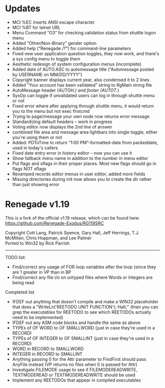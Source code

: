 Updates
=======

- MCI %EC inserts ANSI escape character
- MCI %BT for telnet URL
- Menu Command “O3” for checking validation status from shuttle logon menu
- Added “Other/Non-Binary” gender option
- Added help (“Renegade /?”) for command-line parameters 
- Fixed new user application question toggles, they now work, and there's a sys config menu to toggle them
- Aesthetic redesign of system configuration menus (incomplete)
- Added date of AUTO.ASC to automessage title (“Automessage posted by USERNAME on MM/DD/YYYY”)
- Copyright banner displays current year, also condensed it to 2 lines
- Added "Your account has been validated" string to RgMain string file
- AutoMessage header (AUTOH.*) and footer (AUTOT.*)
- SysOp can toggle if unvalidated users can log in through shuttle menu or not
- Fixed error where after applying through shuttle menu, it would return you to the menu but not exec firstcmd
- Trying to page/message your own node now returns error message
- Standardizing default headers – work in progress
- Voting editor now displays the 2nd line of answer
- combined file area and message area lightbars into single toggle, either you're using them or not
- Added: PDToTime to return “1:00 PM”-formatted-date from packeddate, used in today's callers
- Fixed date entry error in history editor – now you can use  it
- Show  fallback menu name in addition to the number in menu editor
- Put flags and sflags in their proper places. Most new flags should go in flags NOT sflags
- Revamped records editor menus in user editor, added more fields
- Missing directories during init now allows you to create the dir rather than just showing error

Renegade v1.19
==============

This is a fork of the official v1.19 release, which can be found here: https://github.com/Renegade-Exodus/RG119SRC<br />

Copyright Cott Lang, Patrick Spence, Gary Hall, Jeff Herrings, T.J. McMillen, Chris Hoppman, and Lee Palmer<br />
Ported to Win32 by Rick Parrish<br />

<hr />

TODO list:<br />
<ul>
  <li>Find/correct any usage of FOR loop variables after the loop (since they are 1 greater in VP than in BP</li>
  <li>Find/correct any file i/o on untyped files where Words or Integers are being read</li>
</ul>

Completed list<br />
<ul>
  <li>IFDEF out anything that doesn't compile and make a WIN32 placeholder that does a "WriteLn('REETODO UNIT FUNCTION'); Halt;" (then you can grep the executables for REETODO to see which REETODOs actually need to be implemented)</li>
  <li>IFDEF out any ASM code blocks and handle the same as above</li>
  <li>TYPEs of OF WORD to OF SMALLWORD (just in case they're used in a RECORD)</li>
  <li>TYPEs of OF INTEGER to OF SMALLINT (just in case they're used in a RECORD)</li>
  <li>WORD in RECORD to SMALLWORD</li>
  <li>INTEGER in RECORD to SMALLINT</li>
  <li>Anything passing 0 for the Attr parameter to FindFirst should pass AnyFile instead (VP returns no files when 0 is passed for Attr)</li>
  <li>Investigate FILEMODE usage to see if FILEMODEREADWRITE, TEXTMODEREAD or TEXTMODEREADWRITE should be used</li>
  <li>Implement any REETODOs that appear in compiled executables</li>
</ul>
